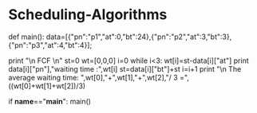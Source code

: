 # Scheduling-Algorithms
def main():
 data=[{"pn":"p1","at":0,"bt":24},{"pn":"p2","at":3,"bt":3},{"pn":"p3","at":4,"bt":4}];
 
 print "\n FCF \n"
 st=0
 wt=[0,0,0]
 i=0
 while i<3:
  wt[i]=st-data[i]["at"]
  print data[i]["pn"],"waiting time :",wt[i]
  st=data[i]["bt"]+st
  i=i+1
 print "\n The average waiting time: ",wt[0],"+",wt[1],"+",wt[2],"/ 3 =",((wt[0]+wt[1]+wt[2])/3)


if __name__=="__main__":
 main()
